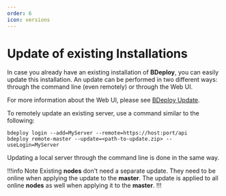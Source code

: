 ```yaml
---
order: 6
icon: versions
---
```

# Update of existing Installations

In case you already have an existing installation of **BDeploy**, you can easily update this installation. An update can be performed in two different ways: through the command line (even remotely) or through the Web UI.

For more information about the Web UI, please see [BDeploy Update](/experts/system/#bdeploy-update).

To remotely update an existing server, use a command similar to the following:

```
bdeploy login --add=MyServer --remote=https://host:port/api
bdeploy remote-master --update=<path-to-update.zip> --useLogin=MyServer
```

Updating a local server through the command line is done in the same way.

!!!info Note
Existing **nodes** don't need a separate update. They need to be online when applying the update to the **master**. The update is applied to all online **nodes** as well when applying it to the **master**.
!!!